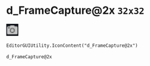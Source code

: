 # d_FrameCapture@2x `32x32`
<img src="/img/d_FrameCapture.png" width=32 height=32>

``` CSharp
EditorGUIUtility.IconContent("d_FrameCapture@2x")
```
```
d_FrameCapture@2x
```
